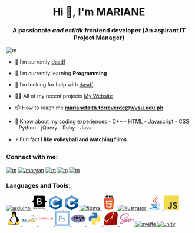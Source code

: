 <h1 align="center">Hi 👋, I'm MARIANE</h1>
<h3 align="center">A passionate <i>and estitik</i> frontend developer (An aspirant IT Project Manager) </h3>

<p align="left"> <img src="https://komarev.com/ghpvc/?username=m&label=Profile%20views&color=0e75b6&style=flat" alt="m" /> </p>

- 🔭 I’m currently [dasdf](csdf.com)

- 🌱 I’m currently learning **Programming**

- 🤝 I’m looking for help with [dasdf](csdf.com)

- 👨‍💻 All of my recent projects [My Website](github.com/marianeft/honkohi)

- 📫 How to reach me **marianefaith.torreverde@wvsu.edu.ph**

- 📄 Know about my coding experiences
      - C++
      - HTML
      - Javascript
      - CSS
      - Python
      - jQuery
      - Ruby
      - Java

- ⚡ Fun fact **I like volleyball and watching films**

<h3 align="left">Connect with me:</h3>
<p align="left">
<a href="https://twitter.com/marianenofaith" target="blank"><img align="center" src=" https://www.svgrepo.com/show/513008/twitter-154.svg" alt="m" height="30" width="40" /></a>
<a href="https://fb.com//maryantorreverde" target="blank"><img align="center" src="https://www.svgrepo.com/show/521654/facebook.svg" alt="/maryan" height="30" width="40" /></a>
<a href="https://instagram.com/marianeft" target="blank"><img align="center" src="https://www.svgrepo.com/show/521711/instagram.svg" alt="m" height="30" width="40" /></a>
<a href="https://www.youtube.com/c/myan819" target="blank"><img align="center" src="https://www.svgrepo.com/svg/494365/youtube" alt="m" height="30" width="40" /></a>
<a href="https://discord.gg/ymdumzqrmuft" target="blank"><img align="center" src="https://www.google.com/url?sa=i&url=https%3A%2F%2Fdiscord.com%2Fbranding&psig=AOvVaw1mtb1fM9MaQ0-5fzfTF_0U&ust=1694010778274000&source=images&cd=vfe&opi=89978449&ved=0CBAQjRxqFwoTCIj6-onYk4EDFQAAAAAdAAAAABAE" alt="m" height="30" width="40" /></a>
</p>

<h3 align="left">Languages and Tools:</h3>
<p align="left"> <a href="https://www.arduino.cc/" target="_blank" rel="noreferrer"> <img src="https://cdn.worldvectorlogo.com/logos/arduino-1.svg" alt="arduino" width="40" height="40"/> </a> <a href="https://getbootstrap.com" target="_blank" rel="noreferrer"> <img src="https://raw.githubusercontent.com/devicons/devicon/master/icons/bootstrap/bootstrap-plain-wordmark.svg" alt="bootstrap" width="40" height="40"/> </a> <a href="https://www.cprogramming.com/" target="_blank" rel="noreferrer"> <img src="https://raw.githubusercontent.com/devicons/devicon/master/icons/c/c-original.svg" alt="c" width="40" height="40"/> </a> <a href="https://www.w3schools.com/cpp/" target="_blank" rel="noreferrer"> <img src="https://raw.githubusercontent.com/devicons/devicon/master/icons/cplusplus/cplusplus-original.svg" alt="cplusplus" width="40" height="40"/> </a> <a href="https://www.figma.com/" target="_blank" rel="noreferrer"> <img src="https://www.vectorlogo.zone/logos/figma/figma-icon.svg" alt="figma" width="40" height="40"/> </a> <a href="https://www.w3.org/html/" target="_blank" rel="noreferrer"> <img src="https://raw.githubusercontent.com/devicons/devicon/master/icons/html5/html5-original-wordmark.svg" alt="html5" width="40" height="40"/> </a> <a href="https://www.adobe.com/in/products/illustrator.html" target="_blank" rel="noreferrer"> <img src="https://www.vectorlogo.zone/logos/adobe_illustrator/adobe_illustrator-icon.svg" alt="illustrator" width="40" height="40"/> </a> <a href="https://www.java.com" target="_blank" rel="noreferrer"> <img src="https://raw.githubusercontent.com/devicons/devicon/master/icons/java/java-original.svg" alt="java" width="40" height="40"/> </a> <a href="https://developer.mozilla.org/en-US/docs/Web/JavaScript" target="_blank" rel="noreferrer"> <img src="https://raw.githubusercontent.com/devicons/devicon/master/icons/javascript/javascript-original.svg" alt="javascript" width="40" height="40"/> </a> <a href="https://www.linux.org/" target="_blank" rel="noreferrer"> <img src="https://raw.githubusercontent.com/devicons/devicon/master/icons/linux/linux-original.svg" alt="linux" width="40" height="40"/> </a> <a href="https://www.mysql.com/" target="_blank" rel="noreferrer"> <img src="https://raw.githubusercontent.com/devicons/devicon/master/icons/mysql/mysql-original-wordmark.svg" alt="mysql" width="40" height="40"/> </a> <a href="https://www.oracle.com/" target="_blank" rel="noreferrer"> <img src="https://raw.githubusercontent.com/devicons/devicon/master/icons/oracle/oracle-original.svg" alt="oracle" width="40" height="40"/> </a> <a href="https://www.photoshop.com/en" target="_blank" rel="noreferrer"> <img src="https://raw.githubusercontent.com/devicons/devicon/master/icons/photoshop/photoshop-line.svg" alt="photoshop" width="40" height="40"/> </a> <a href="https://www.php.net" target="_blank" rel="noreferrer"> <img src="https://raw.githubusercontent.com/devicons/devicon/master/icons/php/php-original.svg" alt="php" width="40" height="40"/> </a> <a href="https://www.python.org" target="_blank" rel="noreferrer"> <img src="https://raw.githubusercontent.com/devicons/devicon/master/icons/python/python-original.svg" alt="python" width="40" height="40"/> </a> <a href="https://www.ruby-lang.org/en/" target="_blank" rel="noreferrer"> <img src="https://raw.githubusercontent.com/devicons/devicon/master/icons/ruby/ruby-original.svg" alt="ruby" width="40" height="40"/> </a> <a href="https://sass-lang.com" target="_blank" rel="noreferrer"> <img src="https://raw.githubusercontent.com/devicons/devicon/master/icons/sass/sass-original.svg" alt="sass" width="40" height="40"/> </a> <a href="https://svelte.dev" target="_blank" rel="noreferrer"> <img src="https://upload.wikimedia.org/wikipedia/commons/1/1b/Svelte_Logo.svg" alt="svelte" width="40" height="40"/> </a> <a href="https://unity.com/" target="_blank" rel="noreferrer"> <img src="https://www.vectorlogo.zone/logos/unity3d/unity3d-icon.svg" alt="unity" width="40" height="40"/> </a> </p>

